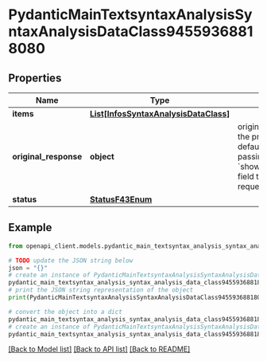 # PydanticMainTextsyntaxAnalysisSyntaxAnalysisDataClass94559368818080


## Properties

Name | Type | Description | Notes
------------ | ------------- | ------------- | -------------
**items** | [**List[InfosSyntaxAnalysisDataClass]**](InfosSyntaxAnalysisDataClass.md) |  | [optional] 
**original_response** | **object** | original response sent by the provider, hidden by default, show it by passing the &#x60;show_original_response&#x60; field to &#x60;true&#x60; in your request | [optional] 
**status** | [**StatusF43Enum**](StatusF43Enum.md) |  | 

## Example

```python
from openapi_client.models.pydantic_main_textsyntax_analysis_syntax_analysis_data_class94559368818080 import PydanticMainTextsyntaxAnalysisSyntaxAnalysisDataClass94559368818080

# TODO update the JSON string below
json = "{}"
# create an instance of PydanticMainTextsyntaxAnalysisSyntaxAnalysisDataClass94559368818080 from a JSON string
pydantic_main_textsyntax_analysis_syntax_analysis_data_class94559368818080_instance = PydanticMainTextsyntaxAnalysisSyntaxAnalysisDataClass94559368818080.from_json(json)
# print the JSON string representation of the object
print(PydanticMainTextsyntaxAnalysisSyntaxAnalysisDataClass94559368818080.to_json())

# convert the object into a dict
pydantic_main_textsyntax_analysis_syntax_analysis_data_class94559368818080_dict = pydantic_main_textsyntax_analysis_syntax_analysis_data_class94559368818080_instance.to_dict()
# create an instance of PydanticMainTextsyntaxAnalysisSyntaxAnalysisDataClass94559368818080 from a dict
pydantic_main_textsyntax_analysis_syntax_analysis_data_class94559368818080_form_dict = pydantic_main_textsyntax_analysis_syntax_analysis_data_class94559368818080.from_dict(pydantic_main_textsyntax_analysis_syntax_analysis_data_class94559368818080_dict)
```
[[Back to Model list]](../README.md#documentation-for-models) [[Back to API list]](../README.md#documentation-for-api-endpoints) [[Back to README]](../README.md)



